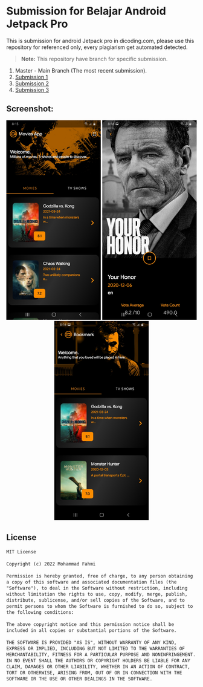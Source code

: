 # Submission for Belajar Android Jetpack Pro
This is submission for android Jetpack pro in dicoding.com, please use this repository for referenced only, every plagiarism get automated detected.

>**Note:** This repository have branch for specific submission.

  1. Master - Main Branch (The most recent submission).
  2. <a href="https://github.com/MohFahmi27/MyJetpackProSubmission/tree/submission-1">Submission 1</a>
  3. <a href="https://github.com/MohFahmi27/MyJetpackProSubmission/tree/submission-2">Submission 2</a>
  4. <a href="https://github.com/MohFahmi27/MyJetpackProSubmission/tree/submission-3">Submission 3</a>

## Screenshot:
<p align="center">
  <img src="https://github.com/MohFahmi27/MyJetpackProSubmission/blob/master/assets/Screenshot_20210518-201544_Movies%20App.jpg" width="250"/>
  <img src="https://github.com/MohFahmi27/MyJetpackProSubmission/blob/master/assets/Screenshot_20210518-201612_Movies%20App.jpg" width="250"/>
  <img src="https://github.com/MohFahmi27/MyJetpackProSubmission/blob/master/assets/Screenshot_20210518-201626_Movies%20App.jpg" width="250"/>
</p>

## License

```
MIT License

Copyright (c) 2022 Mohammad Fahmi

Permission is hereby granted, free of charge, to any person obtaining a copy of this software and associated documentation files (the "Software"), to deal in the Software without restriction, including without limitation the rights to use, copy, modify, merge, publish, distribute, sublicense, and/or sell copies of the Software, and to permit persons to whom the Software is furnished to do so, subject to the following conditions:

The above copyright notice and this permission notice shall be included in all copies or substantial portions of the Software.

THE SOFTWARE IS PROVIDED "AS IS", WITHOUT WARRANTY OF ANY KIND, EXPRESS OR IMPLIED, INCLUDING BUT NOT LIMITED TO THE WARRANTIES OF MERCHANTABILITY, FITNESS FOR A PARTICULAR PURPOSE AND NONINFRINGEMENT. IN NO EVENT SHALL THE AUTHORS OR COPYRIGHT HOLDERS BE LIABLE FOR ANY CLAIM, DAMAGES OR OTHER LIABILITY, WHETHER IN AN ACTION OF CONTRACT, TORT OR OTHERWISE, ARISING FROM, OUT OF OR IN CONNECTION WITH THE SOFTWARE OR THE USE OR OTHER DEALINGS IN THE SOFTWARE.

```
